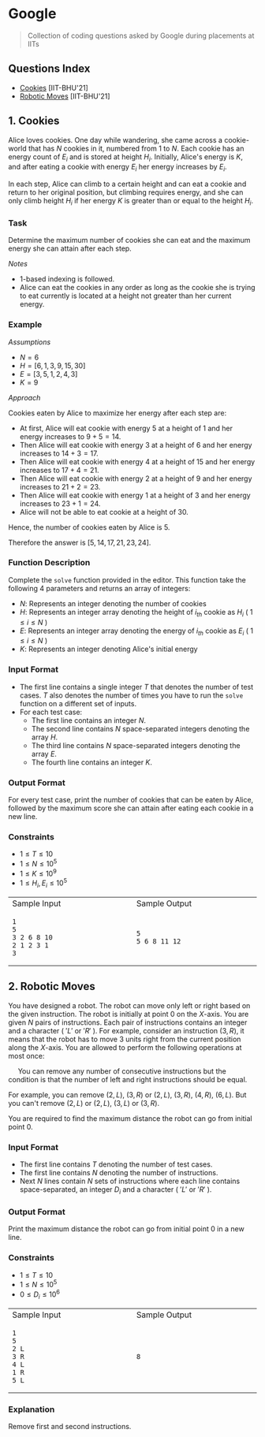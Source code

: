 # Google
> Collection of coding questions asked by Google during placements at IITs

## Questions Index

* [Cookies](#1-cookies) [IIT-BHU'21]
* [Robotic Moves](#2-robotic-moves) [IIT-BHU'21]

## 1. Cookies

Alice loves cookies. One day while wandering, she came across a cookie-world that has $N$ cookies in it, numbered from $1$ to $N$. 
Each cookie has an energy count of $E_i$ and is stored at height $H_i$. Initially, Alice's energy is $K$, and after eating a cookie with energy $E_i$ her energy increases by $E_i$.

In each step, Alice can climb to a certain height and can eat a cookie and return to her original position, but climbing requires energy, and she can only climb height $H_i$ if her energy $K$ is greater than or equal to the height $H_i$.

### Task

Determine the maximum number of cookies she can eat and the maximum energy she can attain after each step.

$Notes$

* $1$-based indexing is followed.
* Alice can eat the cookies in any order as long as the cookie she is trying to eat currently is located at a height not greater than her current energy.

### Example

$Assumptions$

* $N = 6$
* $H = [6, 1, 3, 9, 15, 30]$
* $E = [3, 5, 1, 2, 4, 3]$
* $K = 9$

$Approach$

Cookies eaten by Alice to maximize her energy after each step are:

* At first, Alice will eat cookie with energy $5$ at a height of $1$ and her energy increases to $9 + 5 = 14$.
* Then Alice will eat cookie with energy $3$ at a height of $6$ and her energy increases to $14 + 3 = 17$.
* Then Alice will eat cookie with energy $4$ at a height of $15$ and her energy increases to $17 + 4 = 21$.
* Then Alice will eat cookie with energy $2$ at a height of $9$ and her energy increases to $21 + 2 = 23$.
* Then Alice will eat cookie with energy $1$ at a height of $3$ and her energy increases to $23 + 1 = 24$.
* Alice will not be able to eat cookie at a height of $30.$

Hence, the number of cookies eaten by Alice is $5$.

Therefore the answer is $[5, 14, 17, 21, 23, 24].$

### Function Description

Complete the `solve` function provided in the editor. This function take the following $4$ parameters and returns an array of integers:

* $N:$ Represents an integer denoting the number of cookies
* $H:$ Represents an integer array denoting the height of $i_{th}$ cookie as $H_i$ ( $1 \leq i \leq N$ )
* $E:$ Represents an integer array denoting the energy of $i_{th}$ cookie as $E_i$ ( $1 \leq i \leq N$ )
* $K:$ Represents an integer denoting Alice's initial energy

### Input Format

* The first line contains a single integer $T$ that denotes the number of test cases. $T$ also denotes the number of times you have to run the `solve` function on a different set of inputs.
* For each test case:
  - The first line contains an integer $N.$
  - The second line contains $N$ space-separated integers denoting the array $H.$
  - The third line contains $N$ space-separated integers denoting the array $E.$
  - The fourth line contains an integer $K.$

### Output Format

For every test case, print the number of cookies that can be eaten by Alice, followed by the maximum score she can attain after eating each cookie in a new line.

### Constraints

* $1 \leq T \leq 10$
* $1 \leq N \leq 10^5$
* $1 \leq K \leq 10^9$
* $1 \leq H_i, E_i \leq 10^5$

<table>
<tr>
<td> Sample Input </td>
<td> Sample Output </td>
</tr>
<tr>
<td>

```shell
1                            
5
3 2 6 8 10
2 1 2 3 1
3
```

</td>
<td>

```shell
5                            
5 6 8 11 12
```

</td>
</tr>
</table>

## 2. Robotic Moves

You have designed a robot. The robot can move only left or right based on the given instruction. The robot is initially at point $0$ on the $X$-axis. You are given $N$ pairs of instructions. Each pair of instructions contains an integer and a character ( $'L'$ or $'R'$ ). For example, consider an instruction $(3, R)$, it means that the robot has to move 3 units right from the current position along the $X$-axis. You are allowed to perform the following operations at most once:

&nbsp;&nbsp;&nbsp;&nbsp; You can remove any number of consecutive instructions but the condition is that the number of left and right instructions should be equal.

For example, you can remove $(2, L)$, $(3, R)$ or $(2, L)$, $(3, R)$, $(4, R)$, $(6, L)$. But you can't remove $(2, L)$ or $(2, L)$, $(3, L)$ or $(3, R)$.

You are required to find the maximum distance the robot can go from initial point $0$.

### Input Format

* The first line contains $T$ denoting the number of test cases.
* The first line contains $N$ denoting the number of instructions.
* Next $N$ lines contain $N$ sets of instructions where each line contains space-separated, an integer $D_i$ and a character ( $'L'$ or $'R'$ ).

### Output Format

Print the maximum distance the robot can go from initial point $0$ in a new line.

### Constraints

* $1 \leq T \leq 10$
* $1 \leq N \leq 10^5$
* $0 \leq D_i \leq 10^6$

<table>
<tr>
<td> Sample Input </td>
<td> Sample Output </td>
</tr>
<tr>
<td>

```shell
1                            
5
2 L
3 R
4 L
1 R
5 L
```

</td>
<td>

```shell
8                            
```

</td>
</tr>
</table>

### Explanation

Remove first and second instructions.


